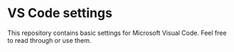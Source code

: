 # VS Code settings

This repository contains basic settings for Microsoft Visual Code. 
Feel free to read through or use them.  